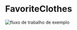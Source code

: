 # FavoriteClothes

![fluxo de trabalho de exemplo](https://img.shields.io/badge/status-em%20desenvolvimento-brightgreen)


 
